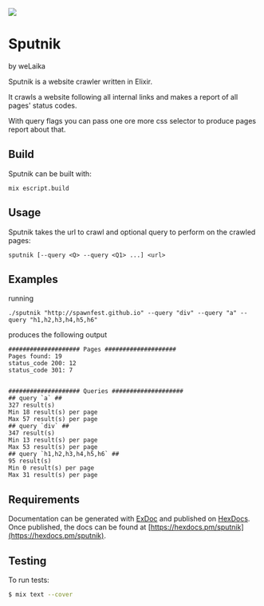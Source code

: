 ![](https://github.com/spawnfest/sputnik/blob/master/static/sputnik_logo.png)

# Sputnik
by weLaika

Sputnik is a website crawler written in Elixir.

It crawls a website following all internal links and makes a report of all pages' status codes.

With query flags you can pass one ore more css selector to produce pages report about that.

## Build

Sputnik can be built with:

```
mix escript.build
```

## Usage

Sputnik takes the url to crawl and optional query to perform on the crawled pages:

```
sputnik [--query <Q> --query <Q1> ...] <url>
```

## Examples

running

```
./sputnik "http://spawnfest.github.io" --query "div" --query "a" --query "h1,h2,h3,h4,h5,h6"
```

produces the following output

```
#################### Pages ####################
Pages found: 19
status_code 200: 12
status_code 301: 7


#################### Queries ####################
## query `a` ##
327 result(s)
Min 18 result(s) per page
Max 57 result(s) per page
## query `div` ##
347 result(s)
Min 13 result(s) per page
Max 53 result(s) per page
## query `h1,h2,h3,h4,h5,h6` ##
95 result(s)
Min 0 result(s) per page
Max 31 result(s) per page

```

## Requirements

Documentation can be generated with [ExDoc](https://github.com/elixir-lang/ex_doc)
and published on [HexDocs](https://hexdocs.pm). Once published, the docs can
be found at [https://hexdocs.pm/sputnik](https://hexdocs.pm/sputnik).

## Testing

To run tests:

```bash
$ mix text --cover
```
